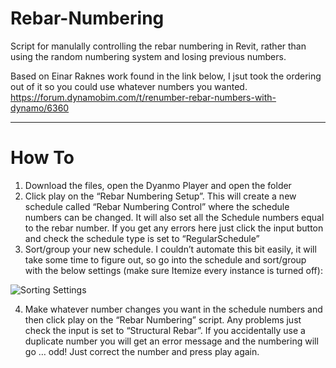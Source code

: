 # Rebar-Numbering
Script for manulally controlling the rebar numbering in Revit, rather than using the random numbering system and losing previous numbers.

Based on Einar Raknes work found in the link below, I jsut took the ordering out of it so you could use whatever numbers you wanted.
https://forum.dynamobim.com/t/renumber-rebar-numbers-with-dynamo/6360

---

# How To

1)	Download the files, open the Dyanmo Player and open the folder
2)	Click play on the “Rebar Numbering Setup”. This will create a new schedule called “Rebar Numbering Control” where the schedule numbers can be changed. It will also set all the Schedule numbers equal to the rebar number. If you get any errors here just click the input button and check the schedule type is set to “RegularSchedule”
3)	Sort/group your new schedule. I couldn’t automate this bit easily, it will take some time to figure out, so go into the schedule and sort/group with the below settings (make sure Itemize every instance is turned off):

![Sorting Settings](https://user-images.githubusercontent.com/64108488/106134879-0fcfdc00-615f-11eb-9fc2-ac8d88cc6820.png)

4)	Make whatever number changes you want in the schedule numbers and then click play on the “Rebar Numbering” script. Any problems just check the input is set to “Structural Rebar”. If you accidentally use a duplicate number you will get an error message and the numbering will go … odd! Just correct the number and press play again.
